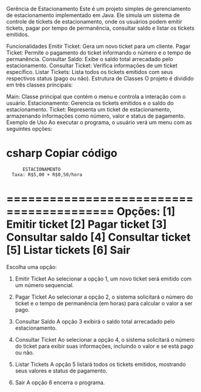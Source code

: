 Gerência de Estacionamento
Este é um projeto simples de gerenciamento de estacionamento implementado em Java. Ele simula um sistema de controle de tickets de estacionamento, onde os usuários podem emitir tickets, pagar por tempo de permanência, consultar saldo e listar os tickets emitidos.

Funcionalidades
Emitir Ticket: Gera um novo ticket para um cliente.
Pagar Ticket: Permite o pagamento do ticket informando o número e o tempo de permanência.
Consultar Saldo: Exibe o saldo total arrecadado pelo estacionamento.
Consultar Ticket: Verifica informações de um ticket específico.
Listar Tickets: Lista todos os tickets emitidos com seus respectivos status (pago ou não).
Estrutura de Classes
O projeto é dividido em três classes principais:

Main: Classe principal que contém o menu e controla a interação com o usuário.
Estacionamento: Gerencia os tickets emitidos e o saldo do estacionamento.
Ticket: Representa um ticket de estacionamento, armazenando informações como número, valor e status de pagamento.
Exemplo de Uso
Ao executar o programa, o usuário verá um menu com as seguintes opções:

csharp
Copiar código
=========================================
          ESTACIONAMENTO                
      Taxa: R$5,00 + R$0,50/hora       
=========================================
Opções:
[1] Emitir ticket
[2] Pagar ticket
[3] Consultar saldo
[4] Consultar ticket
[5] Listar tickets
[6] Sair
=========================================
Escolha uma opção: 
1. Emitir Ticket
Ao selecionar a opção 1, um novo ticket será emitido com um número sequencial.

2. Pagar Ticket
Ao selecionar a opção 2, o sistema solicitará o número do ticket e o tempo de permanência (em horas) para calcular o valor a ser pago.

3. Consultar Saldo
A opção 3 exibirá o saldo total arrecadado pelo estacionamento.

4. Consultar Ticket
Ao selecionar a opção 4, o sistema solicitará o número do ticket para exibir suas informações, incluindo o valor e se está pago ou não.

5. Listar Tickets
A opção 5 listará todos os tickets emitidos, mostrando seus valores e status de pagamento.

6. Sair
A opção 6 encerra o programa.
